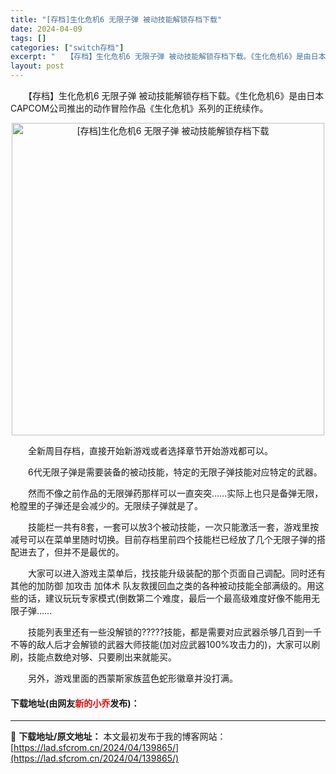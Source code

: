 ```yaml
---
title: "[存档]生化危机6 无限子弹 被动技能解锁存档下载"
date: 2024-04-09
tags: []
categories: ["switch存档"]
excerpt: "　　【存档】生化危机6 无限子弹 被动技能解锁存档下载。《生化危机6》是由日本CAPCOM公司推出的动作冒险作品《生化危机》系列的正统续作。 　　全新周目存档，直接开始新游戏或者选择章节开始游戏都可以。 　　6代无限子弹是需要装备的被动技能，特定的无限子弹技能对应特定的武器。 　　然而不像之前作品的&hellip;"
layout: post
---
```


 <p>　　【存档】生化危机6 无限子弹 被动技能解锁存档下载。《生化危机6》是由日本CAPCOM公司推出的动作冒险作品《生化危机》系列的正统续作。</p> <p align="center"><img align="" border="0" src="https://lad.sfcrom.cn/wp-content/uploads/2024/04/20240409_6614f169e97b1.webp" width="500" alt="[存档]生化危机6 无限子弹 被动技能解锁存档下载" /></p> <p>　　全新周目存档，直接开始新游戏或者选择章节开始游戏都可以。</p> <p>　　6代无限子弹是需要装备的被动技能，特定的无限子弹技能对应特定的武器。</p> <p>　　然而不像之前作品的无限弹药那样可以一直突突&hellip;&hellip;实际上也只是备弹无限，枪膛里的子弹还是会减少的。无限续子弹就是了。</p> <p>　　技能栏一共有8套，一套可以放3个被动技能，一次只能激活一套，游戏里按减号可以在菜单里随时切换。目前存档里前四个技能栏已经放了几个无限子弹的搭配进去了，但并不是最优的。</p> <p>　　大家可以进入游戏主菜单后，找技能升级装配的那个页面自己调配。同时还有其他的加防御 加攻击 加体术 队友救援回血之类的各种被动技能全部满级的。用这些的话，建议玩玩专家模式(倒数第二个难度，最后一个最高级难度好像不能用无限子弹&hellip;&hellip;</p> <p>　　技能列表里还有一些没解锁的?????技能，都是需要对应武器杀够几百到一千不等的敌人后才会解锁的武器大师技能(加对应武器100%攻击力的)，大家可以刷刷，技能点数绝对够、只要刷出来就能买。</p> <p>　　另外，游戏里面的西蒙斯家族蓝色蛇形徽章并没打满。</p> <p><h4>下载地址(由网友<font color="red">新的小乔</font>发布)：</h4></p> 

---
📖 **下载地址/原文地址：** 本文最初发布于我的博客网站：[https://lad.sfcrom.cn/2024/04/139865/](https://lad.sfcrom.cn/2024/04/139865/)
